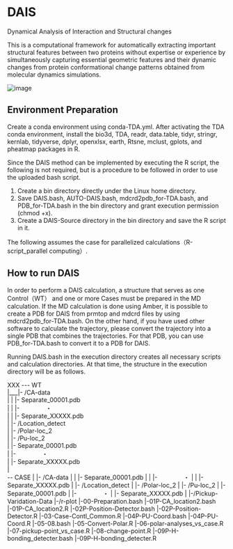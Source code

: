 # DAIS
Dynamical Analysis of Interaction and Structural changes

This is a computational framework for automatically extracting important structural features between two proteins without expertise or experience by simultaneously capturing essential geometric features and their dynamic changes from protein conformational change patterns obtained from molecular dynamics simulations. 

![image](https://user-images.githubusercontent.com/66928602/204697268-0a8c17b4-241c-4833-b211-ee8c30bd223c.png)

## Environment Preparation 
Create a conda environment using conda-TDA.yml. After activating the TDA conda environment, install the bio3d, TDA, readr, data.table, tidyr, stringr, kernlab, tidyverse, dplyr, openxlsx, earth, Rtsne, mclust, gplots, and pheatmap packages in R.

Since the DAIS method can be implemented by executing the R script, the following is not required, but is a procedure to be followed in order to use the uploaded bash script.

1. Create a bin directory directly under the Linux home directory.
2. Save DAIS.bash, AUTO-DAIS.bash, mdcrd2pdb_for-TDA.bash, and PDB_for-TDA.bash in the bin directory and grant execution permission (chmod +x).
3. Create a DAIS-Source directory in the bin directory and save the R script in it.

The following assumes the case for parallelized calculations（R-script_parallel computing）.


## How to run DAIS
In order to perform a DAIS calculation, a structure that serves as one Control（WT） and one or more Cases must be prepared in the MD calculation. If the MD calculation is done using Amber, it is possible to create a PDB for DAIS from prmtop and mdcrd files by using mdcrd2pdb_for-TDA.bash. On the other hand, if you have used other software to calculate the trajectory, please convert the trajectory into a single PDB that combines the trajectories. For that PDB, you can use PDB_for-TDA.bash to convert it to a PDB for DAIS.

Running DAIS.bash in the execution directory creates all necessary scripts and calculation directories. At that time, the structure in the execution directory will be as follows.

XXX --- WT <br>
     |___|- /CA-data <br>
     |   |      |- Separate_00001.pdb <br>
     |   |      |- 　　　　・ <br>
     |   |      |- Separate_XXXXX.pdb <br>
     |   |- /Location_detect <br>
     |   |- /Polar-loc_2 <br>
     |   |- /Pu-loc_2 <br>
     |   |- Separate_00001.pdb <br>
     |   |- 　　　　・ <br>
     |   |- Separate_XXXXX.pdb <br>
     | <br>
     -- CASE
     |   |- /CA-data
     |   |      |- Separate_00001.pdb
     |   |      |- 　　　　・
     |   |      |- Separate_XXXXX.pdb
     |   |- /Location_detect
     |   |- /Polar-loc_2
     |   |- /Pu-loc_2
     |   |- Separate_00001.pdb
     |   |- 　　　　・
     |   |- Separate_XXXXX.pdb
     |
     |-/Pickup-Varidation-Data
     |-/r-plot
     |-00-Preparation.bash
     |-01P-CA_location2.bash
     |-01P-CA_location2.R
     |-02P-Position-Detector.bash
     |-02P-Position-Detector.R
     |-03-Case-Contl_Common.R
     |-04P-PU-Coord.bash
     |-04P-PU-Coord.R
     |-05-08.bash
     |-05-Convert-Polar.R
     |-06-polar-analyses_vs_case.R
     |-07-pickup-point_vs_case.R
     |-08-change-point.R
     |-09P-H-bonding_detecter.bash
     |-09P-H-bonding_detecter.R
